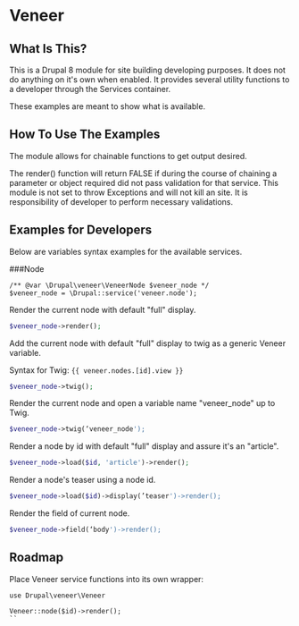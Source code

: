 Veneer
=======================

What Is This?
-------------

This is a Drupal 8 module for site building developing purposes. It does not 
do anything on it's own when enabled. It provides several utility
functions to a developer through the Services container.

These examples are meant to show what is available.


How To Use The Examples
-----------------------

The module allows for chainable functions to get output desired. 

The render() function will return FALSE if during the course of chaining
a parameter or object required did not pass validation for that service. 
This module is not set to throw Exceptions and will not kill an site. 
It is responsibility of developer to perform necessary validations.  

Examples for Developers
-----------------------

Below are variables syntax examples for the available services.

###Node
```
/** @var \Drupal\veneer\VeneerNode $veneer_node */
$veneer_node = \Drupal::service('veneer.node');
```

Render the current node with default "full" display.
```php 
$veneer_node->render();
```

Add the current node with default "full" display to twig as a generic Veneer variable.

Syntax for Twig: ```{{ veneer.nodes.[id].view }}```
```php 
$veneer_node->twig();

```

Render the current node and open a variable name "veneer_node" up to Twig.
```php 
$veneer_node->twig(‘veneer_node');
```

Render a node by id with default "full" display and assure it's an "article".
```php 
$veneer_node->load($id, 'article')->render();
```

Render a node's teaser using a node id.
```php 
$veneer_node->load($id)->display(’teaser')->render();
```

Render the field of current node.
```php 
$veneer_node->field(‘body')->render();
```

Roadmap
-----------------------

Place Veneer service functions into its own wrapper: 

```
use Drupal\veneer\Veneer

Veneer::node($id)->render();
``
